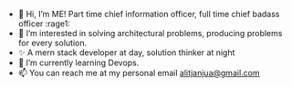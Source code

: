 - 👋 Hi, I’m ME! Part time chief information officer, full time chief badass officer :rage1:
- 👀 I’m interested in solving architectural problems, producing problems for every solution.
- ✨ A mern stack developer at day, solution thinker at night
- 🌱 I’m currently learning Devops.
- 📫 You can reach me at my personal email alitjanjua@gmail.com

<!---
alitjanjua/alitjanjua is a ✨ special ✨ repository because its `README.md` (this file) appears on your GitHub profile.
You can click the Preview link to take a look at your changes.
--->
